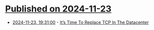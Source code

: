 # [Published on 2024-11-23](index.md)

* [2024-11-23, 19:31:00](https://soylentnews.org/article.pl?sid=24/11/22/032257&from=rss) - [It’s Time To Replace TCP In The Datacenter](https://soylentnews.org/article.pl?sid=24/11/22/032257&from=rss)
